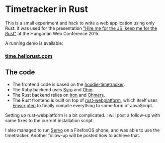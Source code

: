# Timetracker in Rust

This is a small experiment and hack to write a web application using only Rust.
It was used for the presentation ["Hire me for the JS, keep me for the Rust"](http://webconf.hu/2015/program/index.php#i2015_03) at the Hungarian Web Conference 2015.

A running demo is available:

### [time.hellorust.com](http://time.hellorust.com/)

## The code

* The frontend code is based on the [hoodie-timetracker](https://github.com/zoepage/hoodie-timetracking/).
* The Ruby backend uses [Syro](http://files.soveran.com/syro/) and [Ohm](https://github.com/soveran/ohm).
* The Rust backend relies on [Iron](http://ironframework.io/) and [Ohmers](https://github.com/seppo0010/ohmers/).
* The Rust frontend is built on top of [rust-webplatform](https://github.com/tcr/rust-webplatform), which itself uses [Emscripten](http://kripken.github.io/emscripten-site/) to finally compile everything to some form of JavaScript.

Setting up rust-webplatform is a bit complicated. I will post a follow-up with some fixes to the current installation script.

I also managed to run [Servo](http://servo.org/) on a FirefoxOS phone, and was able to use the timetracker.
Another follow-up will be posted how to achieve that.

